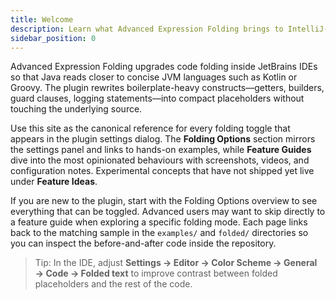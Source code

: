 ```yaml
---
title: Welcome
description: Learn what Advanced Expression Folding brings to IntelliJ-based IDEs and how this documentation is organised.
sidebar_position: 0
---
```


Advanced Expression Folding upgrades code folding inside JetBrains IDEs so that Java reads closer to concise JVM languages such as Kotlin or Groovy. The plugin rewrites boilerplate-heavy constructs—getters, builders, guard clauses, logging statements—into compact placeholders without touching the underlying source.

Use this site as the canonical reference for every folding toggle that appears in the plugin settings dialog. The **Folding Options** section mirrors the settings panel and links to hands-on examples, while **Feature Guides** dive into the most opinionated behaviours with screenshots, videos, and configuration notes. Experimental concepts that have not shipped yet live under **Feature Ideas**.

If you are new to the plugin, start with the Folding Options overview to see everything that can be toggled. Advanced users may want to skip directly to a feature guide when exploring a specific folding mode. Each page links back to the matching sample in the `examples/` and `folded/` directories so you can inspect the before-and-after code inside the repository.

> Tip: In the IDE, adjust **Settings → Editor → Color Scheme → General → Code → Folded text** to improve contrast between folded placeholders and the rest of the code.
